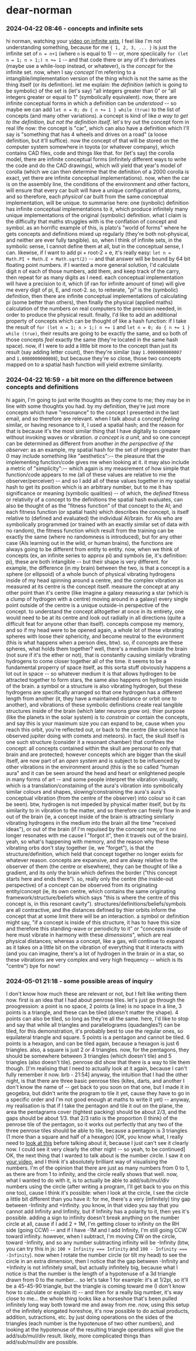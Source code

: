 # dear-norman

### 2024-04-22 08:46 - concepts and infinite sets

hi norman, watching your [video on infinite sets](https://youtu.be/4La315ON2Wg), I feel like I'm not understanding something, because for me `{ 1, 2, 3, ... }` is just the infinite set of `n = n+1` (where `n` is equal to 1) -- or, more speciically `for (let n = 1; n > 1;) n += 1` -- and that code there or any of it's derivatives (maybe use a while-loop instead, or whatever), is the *concept* for the infinite set.
now, when I say *concept* I'm referring to a intangible/implementation version of the thing which is not the same as the thing itself (or its definition). let me explain: the *definition* (which is going to be symbolic) of the set is (let's say) "all integers greater than 0" or "all integers greater or equal to 1" (symbolically equivalent). now, there are infinite conceptual forms in which a definition can be *understood* -- so maybe we can add `let n = 0; do { n += 1 } while (true)` to the list of concepts (and many other variations). a concept is kind of like *a way to get to the definition, but not the definition itself*.
let's try out the concept form in real life now: the concept is "car", which can also have a definition which I'll say is "something that has 4 wheels and drives on a road" (a loose definition, but it'll suffice). now the concept of that will be stored on the computer system somewhere in toyota (or whatever company), which contains CAD files, code and things like that. for (let's say) the corolla model, there are infinite conceptual forms (infinitely different ways to write the code and do the CAD drawings), which will yield that year's model of corolla (which we can then determine that the definition of a 2000 corolla is exact, yet there are infinite conceptual implementations). now, when the car is on the assembly line, the conditions of the environment and other factors, will ensure that every car built will have a unique configuration of atoms, and so therefore, each *physical* car built from the same conceptual implementation, will be unique.
to summarise here: one (synbolic) definition has infinite conceptual implementations to it, which produce infinitely many unique implementations of the original (symbolic) definition. what I claim is the difficulty that maths struggles with is the conflation of concept and symbol. as an horrific example of this, is plato's "world of forms" where he gets concepts and definitions mixed up regularly (they're both not-physical, and neither are ever fully tangible).
so, when I think of infinite sets, in the symbolic sense, I cannot define them at all, but in the conceptual sense, I can. likewise, if I want to add pi + root-2 + e, it's really easy: `let n = Math.PI + Math.E + Math.sqrt(2)` -- and that answer will be bound by 64 bit floating point numbers. if I wanted a more general solution, I'd calculate digit n of each of those numbers, add them, and keep track of the carry, then repeat for as many digits as I need. each conceptual implementation will have a precision to it, which (if ran for infinite amount of time) will give me every digit of pi, E, and root-2. so, to reiterate, "pi" is the (symbolic) definition, then there are infinite conceptual implementations of calculating pi (some better than others), then finally the physical (applied maths) calculation of the numbers on real computers to the precision needed, in order to produce the physical result.
finally, I'd like to add an additional property of concepts which can be thought of like a hash function: if I take the result of `for (let n = 1; n > 1;) n += 1` and `let n = 0; do { n += 1 } while (true)`, their results are going to be exactly the same, and so both of those concepts *feel* exactly the same (they're located in the same hash space). now, if I were to add a little bit more to the concept than just its result (say adding letter count), then they're similar (say `1.0000000000007` and `1.0000000000008`), but because they're so close, those two concepts mapped on to a spatial hash function will yield extreme similarity.

### 2024-04-22 16:59 - a bit more on the difference between concepts and definitions

hi again, I'm going to just write thoughts as they come to me; they may be in line with some thoughts you had. by my definition, they're just more concepts which have "resonance" to the concept I presented in the last email, and so therefore are relevant. when I talk about a concept *feeling* similar, or having resonance to it, I used a spatial hash; and the reason for that is because it's the most similar thing that I have digitally to compare without invoking waves or vibration. *a concept is a unit*, and so one concept can be determined as different from another *in the perspective of the observer*: as an example, my spatial hash for the set of integers greater than 0 may include something like "aesthetics":-- the pleasure that the implementing function/code gives me when looking at it. it may also include a metric of "simplicity":-- which again is my measrement of how simple that function/code appears to me (all of these values are relative to me the observer/perceiver) -- and so I add all of these values together in my spatial hash to get its position which is an arbitrary number, but to me it has significance or meaning (symbolic qualities) -- of which, the *defined* fitness or relativity of a concept to the definitions the spatial hash evaluates, can also be thought of as the "fitness function" of that concept to the AI; and each fitness function (or spatial hash) which describes the concept, is itself relative to (defined and evaluated) the individual AI/brain. for AIs who are symbolically programmed (or trained with an exactly similar set of data with no random), the fitness function which result from the training can be exactly the same (where no randomness is introduced), but for any other case (AIs learning out in the wild, or human brains), the functions are always going to be different from entity to entity.
now, when we think of concepts (ex, an infinite series to approx pi) and symbols (ie, it's definition: pi), these are both intangible -- but their shape is very different. for example, the difference (in my brain) between the two, is that a concept is a sphere (or ellipsoid) of a whole bunch of physical vibrating hydrogens inside of my head spinning around a centre, and the complex vibration as measured at its centre is the concept itself. measure the concept at any other point than it's centre (like imagine a galaxy measuring a star (which is a clump of hydrogen with a centre) moving around in a galaxy) every single point outside of the centre is a unique outside-in perspective of the concept. to understand the concept alltogether at once in its entirety, one would need to be at its centre and look out radially in all directions (quite a difficult feat for anyone other than itself). concepts compose my memory, and so if my head were to be opened again, a whole lot of these vibrating spheres with loose their sphericity, and become neutral to the evironment (this is what happens when a person dies, btw). so, if concepts are these spheres, what holds them together? well, there's a medium inside the brain (not sure if it's the ether or not), that is constantly causing similarly vibrating hydrogens to come closer together all of the time. it seems to be a fundamental properry of space itself, as this sorta stuff obviously happens a lot out in space -- so whatever medium it is that allows hydrogen to be attracted together to form stars, the same also happens on hydrogen inside of the brain.
a symbol or a structure is also vibrating hydrogen, but these hydrogens are specifically arranged so that one hydrogen has a different length from another (it, they have a maintained distance or orbit one to another), and vibrations of these symbolic definitions create real tangible structures inside of the brain (which later neurons grow on). thier purpose (like the planets in the solar system) is to *constrain* or contain the concepts, and say this is your maximum size you can expand to be, cause when you reach this orbit, you're reflected out, or back to the centre (like science has observed jupiter doing with comets and meteors). in fact, the skull itself is one such structure (consider it a resonant chamber) that confines the concept: all concepts contained within the skull are personal to only that brain and are protected; however concepts which are bigger than the skull itself, are now part of an *open system* and is subject to be influenced by other vibrations in the environment around (this is the so called "human aura" and it can be seen around the head and heart or enlightened people in many forms of art -- and some people interpret the vibration visually, which is a translation/constaining of the aura's vibration into symbolically similar colours and shapes, slowing/constraining the aura's aura's conceptual vibration (from the centre of the observer) into colour so it can be seen). btw, hydrogen is not impeded by physical matter itself, but by its similarity to in vibration to the matter, and so therefore can freely flow in and out of the brain (ie, a concept inside of the brain is attracting similarly vibrating hydrogens in the medium into the brain all the time "received ideas"), or out of the brain (if I'm repulsed by the concept now, or it no longer resonates with me cause I "forgot it", then it travels out of the brain). yeah, so what's happening with memory, and the reason why these vibrating orbs don't stay together (ie, we "forget"), is that the structure/definition, which held that concept together no longer exists for whatever reason.
concepts are expansive, and are alway relative to the observer of them (the centre or elsewhere), they can be thought of like a gradient, and its only the brain which defines the border ("this concept starts here and ends there"). so, really only the centre (the inside-out perspective) of a concept can be observed from its originating entity/concept (ie, its own centre, which contains the same originating framework/structure/beliefs which says "this is where the centre of this concept is, in this resonant cavity"). structures/definitions/beliefs/symbols are all contractive, and the distances defined by thier orbits inform the concept that at some limit there will be an interaction. a symbol or definition might say, "if a concept is inside of this structure, it has to have this size and therefore this standing-wave or periodicity to it" or "concepts inside of here must vibrate in harmony with these *dimensions*", which are real physical distances; whereas a concept, like a gas, will continue to expand as it takes on a little bit on the vibration of everything that it interacts with (and you can imagine, there's a lot of hydrogen in the brain or in a star, so these vibrations are very complex and very high frequency -- which is its "centre") bye for now!

### 2024-05-01 21:18 - some possible areas of inquiry

I don't know how much these are relevant or not, but I felt like writing them now. first is an idea that I had about penrose tiles. let's just go through the proogression: a point is no space, 2 points (a line) is no space in a line, 3 points is a triangle, and these can be tiled (doesn't matter the shape). 4 points can also be tiled, so long as they're all the same. here, I'd like to stop and say that while all triangles and parallelograms (quadangles?) can be tiled, for this demonstration, it's probably best to use the regular ones, so equilateral triangle and square. 5 points is a pentagon and cannot be tiled. 6 points is a hexagon, and can be tiled again, because a hexagon is just 6 triangles. also, a square is just 2 or 4 triangles. now, for the pentagons, they should be somewhere between 3 triangles (which doesn't tile) and 5 triangles (also doesn't tile). penrose did show that there is a way to tile them though. [I'm realising that I need to actually look at it again, because I can't fully remember it now. brb - 21:54] anyway, the intuition that I had the other night, is that there are three basic penrose tiles (kites, darts, and another I don't know the name of -- get back to you soon on that one, but I made it in geogebra, but didn't write the program to tile it yet, cause they have to go in a specific order and I'm not good enough at maths to write it yet) -- anyway, my realisation is that if I take the pentagon and tile it out on the plane, the area the pentagrams cover (tightest packing) should be about 2/3, and the gaps should be about 1/3. that 2/3 ratio is the proportion (I think) of the penrose tile of the pentagon, so it works out perfectly that any two of the three penrose tiles should be able to tile, because a pentagon is 3 triangles (1 more than a square and half of a hexagon) [OK, you know what, I really need to [look at this](https://youtu.be/48sCx-wBs34?t=521) before talking about it, because I just can't see it clearly now. I could see it very clearly the other night -- so yeah, to be continued]
OK, the next thing that I wanted to talk about is the number circle. I saw it on [your video](https://youtu.be/-MAez_9YZq4?list=PLIljB45xT85A-qCypcmZqRvaS1pGXpTua&t=1044), and I think it's absolutely brilliant way of visualising the numbers. I'm of the opinion that there are just as many numbers from 0 to 1, as there are from 1 to infinity, and the circle really shows that well. now, what I wanted to do with it, is to actually be able to add/sub/mul/div numbers using the circle (after writing a program, I'll get back to you on this one too), cause I think it's possible: when I look at the circle, I see the circle a little bit different than you have it: for me, there's a very (infinitely) tiny gap between -Infinity and +Infinity.
	you know, in that video you say that you cannot add Infinity and Infinity, but if Infinity has a polarity to it, then yes it's possible. adding a sign to infinity doesn't break anything on the number circle at all, cause if I add 2 + 1M, I'm getting closer to infinity on the RH side (going CCW) -- and if I have -1M and I add Infinity, I'm still going CCW toward infinity. however, when I subtract, I'm moving CW on the circle, toward -Infinity, and so any number subtracting infinity will be -Infinity (btw, you can try this in js: `100 + Infinity === Infinity` and `100 - Infinity === -Infinity`).
now when I rotate the number circle (or tilt my head) to see the circle in an extra dimension, then I notice that the gap between -Infinity and +Infinity is not infinitely small, but actually infinitely big, because what I notice is that the number is the length of a hypotenuse of a 3d triangle drawn from 0 to the number... so let's take 1 for example: it's at 1/2pi, so it'll be a 45-45-90 triangle, but the triangle is coming toward me (I don't know how to calculate or explain it) -- and then for a really big number, it's way close to me... the whole thing looks like a horseshoe that's been pulled infinitely long way both toward me and away from me.
now, using this setup of the infinitely elongated horeshoe, it's now possible to do actual products, addition, sutractions, etc. by just doing operations on the sides of the triangles (each number is the hypotenuse of two other numbers), and looking at the hypotenuse of the resulting triangle operations will give the add/sub/mul/div result. likely, more complicated things than add/sub/mul/div are possible.
